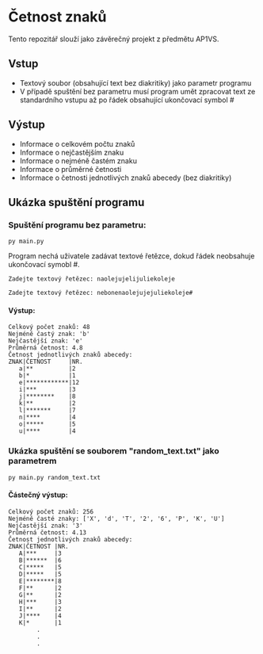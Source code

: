 # Četnost znaků
Tento repozitář slouží jako závěrečný projekt z předmětu AP1VS.

## Vstup
* Textový soubor (obsahující text bez diakritiky) jako parametr programu
* V případě spuštění bez parametru musí program umět zpracovat text ze  
standardního vstupu až po řádek obsahující ukončovací symbol #

## Výstup
* Informace o celkovém počtu znaků
* Informace o nejčastějším znaku
* Informace o nejméně častém znaku
* Informace o průměrné četnosti
* Informace o četnosti jednotlivých znaků abecedy (bez diakritiky)

## Ukázka spuštění programu
### Spuštění programu bez parametru:
`py main.py`  

Program nechá uživatele zadávat textové řetězce, dokud řádek neobsahuje ukončovací symobl #.

`Zadejte textový řetězec: naolejujelijuliekoleje`

`Zadejte textový řetězec: nebonenaolejujejuliekoleje#`

#### Výstup:
```
Celkový počet znaků: 48
Nejméně častý znak: 'b'
Nejčastější znak: 'e'
Průměrná četnost: 4.8
Četnost jednotlivých znaků abecedy:
ZNAK|ČETNOST     |NR.
   a|**          |2
   b|*           |1
   e|************|12
   i|***         |3
   j|********    |8
   k|**          |2
   l|*******     |7
   n|****        |4
   o|*****       |5
   u|****        |4
```

### Ukázka spuštění se souborem "random_text.txt" jako parametrem
`py main.py random_text.txt`

#### Částečný výstup:
```
Celkový počet znaků: 256
Nejméně časté znaky: ['X', 'd', 'T', '2', '6', 'P', 'K', 'U']
Nejčastější znak: '3'
Průměrná četnost: 4.13
Četnost jednotlivých znaků abecedy:
ZNAK|ČETNOST |NR.
   A|***     |3
   B|******  |6
   C|*****   |5
   D|*****   |5
   E|********|8
   F|**      |2
   G|**      |2
   H|***     |3
   I|**      |2
   J|****    |4
   K|*       |1
        .
        .
        .
```